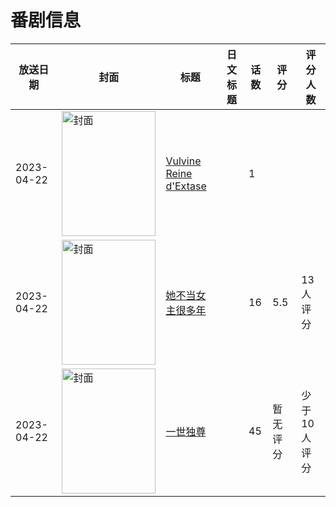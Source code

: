 # 番剧信息

|放送日期|封面|标题|日文标题|话数|评分|评分人数|
|---|---|---|---|---|---|---|
|2023-04-22|<img src="https://bangumi.tv/img/no_icon_subject.png" alt="封面" style="width:150px;height:200px;object-fit:cover;">|[Vulvine Reine d'Extase](https://bangumi.tv/subject/466319)||1|||
|2023-04-22|<img src="https://lain.bgm.tv/pic/cover/c/62/e2/405220_bZbL6.jpg" alt="封面" style="width:150px;height:200px;object-fit:cover;">|[她不当女主很多年](https://bangumi.tv/subject/405220)||16|5.5|13人评分|
|2023-04-22|<img src="https://lain.bgm.tv/pic/cover/c/e8/ae/405311_ndF2D.jpg" alt="封面" style="width:150px;height:200px;object-fit:cover;">|[一世独尊](https://bangumi.tv/subject/405311)||45|暂无评分|少于10人评分|
